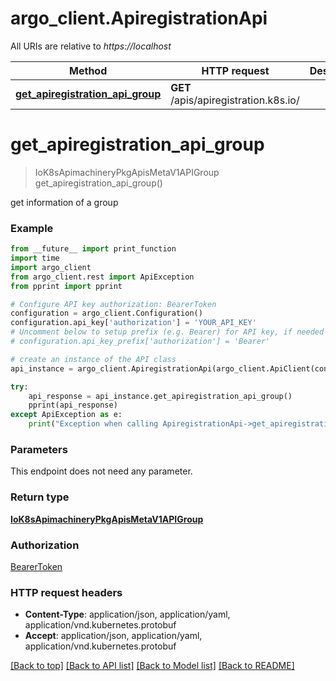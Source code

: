# argo_client.ApiregistrationApi

All URIs are relative to *https://localhost*

Method | HTTP request | Description
------------- | ------------- | -------------
[**get_apiregistration_api_group**](ApiregistrationApi.md#get_apiregistration_api_group) | **GET** /apis/apiregistration.k8s.io/ | 


# **get_apiregistration_api_group**
> IoK8sApimachineryPkgApisMetaV1APIGroup get_apiregistration_api_group()



get information of a group

### Example
```python
from __future__ import print_function
import time
import argo_client
from argo_client.rest import ApiException
from pprint import pprint

# Configure API key authorization: BearerToken
configuration = argo_client.Configuration()
configuration.api_key['authorization'] = 'YOUR_API_KEY'
# Uncomment below to setup prefix (e.g. Bearer) for API key, if needed
# configuration.api_key_prefix['authorization'] = 'Bearer'

# create an instance of the API class
api_instance = argo_client.ApiregistrationApi(argo_client.ApiClient(configuration))

try:
    api_response = api_instance.get_apiregistration_api_group()
    pprint(api_response)
except ApiException as e:
    print("Exception when calling ApiregistrationApi->get_apiregistration_api_group: %s\n" % e)
```

### Parameters
This endpoint does not need any parameter.

### Return type

[**IoK8sApimachineryPkgApisMetaV1APIGroup**](IoK8sApimachineryPkgApisMetaV1APIGroup.md)

### Authorization

[BearerToken](../README.md#BearerToken)

### HTTP request headers

 - **Content-Type**: application/json, application/yaml, application/vnd.kubernetes.protobuf
 - **Accept**: application/json, application/yaml, application/vnd.kubernetes.protobuf

[[Back to top]](#) [[Back to API list]](../README.md#documentation-for-api-endpoints) [[Back to Model list]](../README.md#documentation-for-models) [[Back to README]](../README.md)

